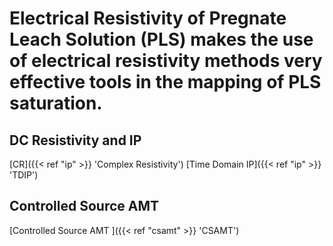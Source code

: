 # Electrical Resistivity of Pregnate Leach Solution (PLS) makes the use of electrical resistivity methods very effective tools in the mapping of PLS saturation.

## DC Resistivity and IP

[CR]({{< ref "ip" >}} 'Complex Resistivity')
[Time Domain IP]({{< ref "ip" >}} 'TDIP')

## Controlled Source AMT

[Controlled Source AMT ]({{< ref "csamt" >}} 'CSAMT')
